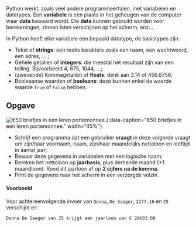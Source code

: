 Python werkt, zoals veel andere programmeertalen, met variabelen en datatypes. 
Een **variabele** is een plaats in het geheugen van de computer waar **data** bewaard wordt. 
Die **data** kunnen gebruikt worden voor berekeningen, zinnen laten verschijnen op het scherm, enz... 

In Python heeft elke variabele een bepaald datatype, de basistypes zijn:
- Tekst of **strings**: een reeks karakters zoals een naam, een wachtwoord, een adres, ... ;
- Gehele getallen of **integers**: die meestal het resultaat zijn van een telling. Bijvoorbeeld 4, 675, 1044, ...;
- (zwevende) Kommagetallen of **floats**: denk aan 3.14 of 456.8756;
- Booleaanse waarden of **booleans**: deze kunnen enkel de waarde waarde `True` of `False` hebben.

## Opgave

![€50 briefjes in een leren portemonnee.](media/bermix-studio.jpg "Foto door Bermix Studio op Unsplash."){:data-caption="€50 briefjes in een leren portemonnee." width="45%"}

- Schrijf een programma dat een gebruiker **vraagt** in deze volgorde vraagt om zijn/haar voornaam, naam, zijn/haar maandelijks nettoloon en leeftijd in aantal jaar;
- Bewaar deze gegevens in variabelen met een logische naam; 
- Bereken het nettoloon op **jaarbasis**, plus dertiende maand (+1 maandloon). Rond dit jaarloon af op **2 cijfers na de komma**.
- Print de gegevens naar het scherm in een verzorgde volzin.

#### Voorbeeld

Voor achtereenvolgende invoer van `Donna`, `De Saeger`, `2277.16` en `25` verschijnt er:
```
Donna De Saeger van 25 krijgt een jaarloon van € 29603.08
```